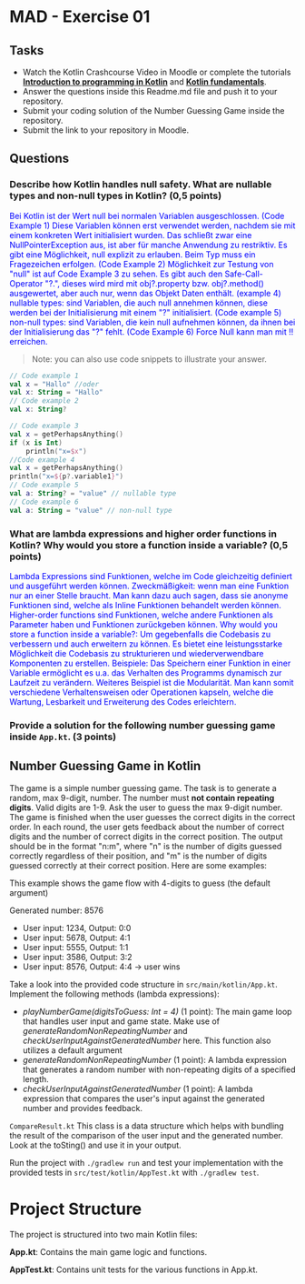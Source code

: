 # MAD - Exercise 01
## Tasks
* Watch the Kotlin Crashcourse Video in Moodle or complete the tutorials **[Introduction to programming in Kotlin](https://developer.android.com/courses/pathways/android-basics-compose-unit-1-pathway-1)** and **[Kotlin fundamentals](https://developer.android.com/courses/pathways/android-basics-compose-unit-2-pathway-1
)**.
* Answer the questions inside this Readme.md file and push it to your repository.
* Submit your coding solution of the Number Guessing Game inside the repository.
* Submit the link to your repository in Moodle.

## Questions
### Describe how Kotlin handles null safety. What are nullable types and non-null types in Kotlin? (0,5 points)

<span style="color:blue">Bei Kotlin ist der Wert null bei normalen Variablen ausgeschlossen. (Code Example 1) Diese Variablen können erst verwendet werden, nachdem sie mit einem konkreten Wert initialisiert wurden. Das schließt zwar eine NullPointerException aus, ist aber für manche Anwendung zu restriktiv. Es gibt eine Möglichkeit, null explizit zu erlauben. Beim Typ muss ein Fragezeichen erfolgen. (Code Example 2) Möglichkeit zur Testung von "null" ist auf Code Example 3 zu sehen. Es gibt auch den Safe-Call-Operator "?.", dieses wird mird mit obj?.property bzw. obj?.method() ausgewertet, aber auch nur, wenn das Objekt Daten enthält. (example 4) nullable types: sind Variablen, die auch null annehmen können, diese werden bei der Initialisierung mit einem "?" initialisiert. (Code example 5) non-null types: sind Variablen, die kein null aufnehmen können, da ihnen bei der Initialisierung das "?" fehlt. (Code Example 6) Force Null kann man mit !! erreichen. </span>
<span style="color:blue"> </span>

> Note: you can also use code snippets to illustrate your answer.

```kotlin
// Code example 1
val x = "Hallo" //oder
val x: String = "Hallo"
// Code example 2
val x: String?

// Code example 3
val x = getPerhapsAnything()
if (x is Int)
    println("x=$x")
//Code example 4
val x = getPerhapsAnything()
println("x=${p?.variable1}")
// Code example 5
val a: String? = "value" // nullable type
// Code example 6
val a: String = "value" // non-null type
```

### What are lambda expressions and higher order functions in Kotlin? Why would you store a function inside a variable? (0,5 points)

<span style="color:blue">Lambda Expressions sind Funktionen, welche im Code gleichzeitig definiert und ausgeführt werden können. Zweckmäßigkeit: wenn man eine Funktion nur an einer Stelle braucht. Man kann dazu auch sagen, dass sie anonyme Funktionen sind, welche als Inline Funktionen behandelt werden können. Higher-order functions sind Funktionen, welche andere Funktionen als Parameter haben und Funktionen zurückgeben können. Why would you store a function inside a variable?: Um gegebenfalls die Codebasis zu verbessern und auch erweitern zu können. Es bietet eine leistungsstarke Möglichkeit die Codebasis zu strukturieren und wiederverwendbare Komponenten zu erstellen. Beispiele: Das Speichern einer Funktion in einer Variable ermöglicht es u.a. das Verhalten des Programms dynamisch zur Laufzeit zu verändern. Weiteres Beispiel ist die Modularität. Man kann somit verschiedene Verhaltensweisen oder Operationen kapseln, welche die Wartung, Lesbarkeit und Erweiterung des Codes erleichtern. </span>

### Provide a solution for the following number guessing game inside `App.kt`. (3 points)

## Number Guessing Game in Kotlin
The game is a simple number guessing game. The task is to generate a random, max 9-digit, number. The number must **not contain repeating digits**. Valid digits are 1-9.
Ask the user to guess the max 9-digit number. The game is finished when the user guesses the correct digits in the correct order.
In each round, the user gets feedback about the number of correct digits and the number of correct digits in the correct position.
The output should be in the format "n:m", where "n" is the number of digits guessed correctly regardless of their position, 
and "m" is the number of digits guessed correctly at their correct position. Here are some examples:

This example shows the game flow with 4-digits to guess (the default argument)

Generated number: 8576
-	User input: 1234, Output: 0:0
-	User input: 5678, Output: 4:1
-	User input: 5555, Output: 1:1
-	User input: 3586, Output: 3:2
-	User input: 8576, Output: 4:4 -> user wins

Take a look into the provided code structure in `src/main/kotlin/App.kt`. Implement the following methods (lambda expressions):
- _playNumberGame(digitsToGuess: Int = 4)_ (1 point): The main game loop that handles user input and game state. Make use of _generateRandomNonRepeatingNumber_ and _checkUserInputAgainstGeneratedNumber_ here. This function also utilizes a default argument 
- _generateRandomNonRepeatingNumber_ (1 point): A lambda expression that generates a random number with non-repeating digits of a specified length.
- _checkUserInputAgainstGeneratedNumber_ (1 point): A lambda expression that compares the user's input against the generated number and provides feedback.

``CompareResult.kt`` This class is a data structure which helps with bundling the result of the comparison of the user input and the generated number. Look at the toSting() and use it in your output.

Run the project with `./gradlew run` and test your implementation with the provided tests in `src/test/kotlin/AppTest.kt` with `./gradlew test`.

# Project Structure
The project is structured into two main Kotlin files:

**App.kt**: Contains the main game logic and functions.

**AppTest.kt**: Contains unit tests for the various functions in App.kt.

